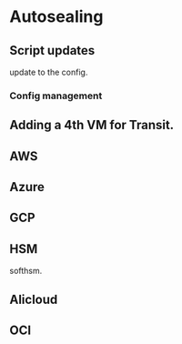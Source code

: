 # Autosealing

## Script updates
update to the config.

### Config management

## Adding a 4th VM for Transit.

## AWS

## Azure

## GCP

## HSM
softhsm.

## Alicloud

## OCI
